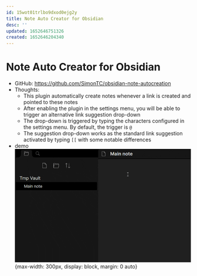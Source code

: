 ```yaml
---
id: 15wot01trlbo9dxod0ejg2y
title: Note Auto Creator for Obsidian
desc: ''
updated: 1652646751326
created: 1652646204340
---
```

# Note Auto Creator for Obsidian

- GitHub: https://github.com/SimonTC/obsidian-note-autocreation
- Thoughts:
    - This plugin automatically create notes whenever a link is created and pointed to these notes
    - After enabling the plugin in the settings menu, you will be able to trigger an alternative link suggestion drop-down
    - The drop-down is triggered by typing the characters configured in the settings menu. By default, the trigger is `@`
    - The suggestion drop-down works as the standard link suggestion activated by typing `[[` with some notable differences
- demo ![note-auto-creator](https://github.com/SimonTC/obsidian-note-autocreation/raw/master/NAC%20demo.gif){max-width: 300px, display: block, margin: 0 auto}